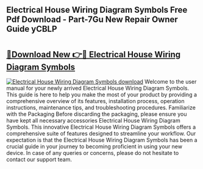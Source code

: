 ## Electrical House Wiring Diagram Symbols Free Pdf Download - Part-7Gu New Repair Owner Guide yCBLP

# <h2><a href="http://dfn9dti.blite.top/?on=Electrical+House+Wiring+Diagram+Symbols">🔗Download New 👉🔴 Electrical House Wiring Diagram Symbols</a></h2>

[![Electrical House Wiring Diagram Symbols download](https://i.imgur.com/lujVjoI.png)](http://dfn9dti.blite.top/?on=Electrical+House+Wiring+Diagram+Symbols)
Welcome to the user manual for your newly arrived Electrical House Wiring Diagram Symbols. This guide is here to help you make the most of your product by providing a comprehensive overview of its features, installation process, operation instructions, maintenance tips, and troubleshooting procedures. Familiarize with the Packaging Before discarding the packaging, please ensure you have kept all necessary accessories Electrical House Wiring Diagram Symbols. This innovative Electrical House Wiring Diagram Symbols offers a comprehensive suite of features designed to streamline your workflow. Our expectation is that the Electrical House Wiring Diagram Symbols has been a crucial guide in your journey to becoming proficient in using your new device. In case of any queries or concerns, please do not hesitate to contact our support team.
